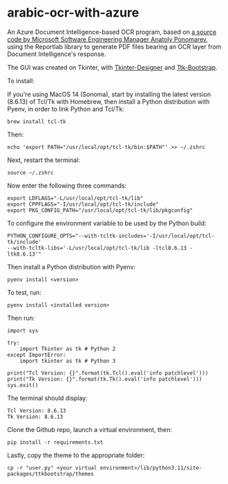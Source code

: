 # arabic-ocr-with-azure
An Azure Document Intelligence-based OCR program, based on [a source code by Microsoft Software Engineering Manager Anatoly Ponomarev](https://techcommunity.microsoft.com/t5/azure-ai-services-blog/generate-searchable-pdfs-with-azure-form-recognizer/ba-p/3652024), using the Reportlab library to generate PDF files bearing an OCR layer from Document Intelligence's response.

The GUI was created on Tkinter, with [Tkinter-Designer](https://github.com/ParthJadhav/Tkinter-Designer) and [Ttk-Bootstrap](https://ttkbootstrap.readthedocs.io/en/latest/).

To install:

If you're using MacOS 14 (Sonoma), start by installing the latest version (8.6.13) of Tcl/Tk with Homebrew, then install a Python distribution with Pyenv, in order to link Python and Tcl/Tk:

```brew install tcl-tk```

Then:

```echo 'export PATH="/usr/local/opt/tcl-tk/bin:$PATH"' >> ~/.zshrc```

Next, restart the terminal:

```source ~/.zshrc```

Now enter the following three commands:

```
export LDFLAGS="-L/usr/local/opt/tcl-tk/lib"
export CPPFLAGS="-I/usr/local/opt/tcl-tk/include"
export PKG_CONFIG_PATH="/usr/local/opt/tcl-tk/lib/pkgconfig"
```

To configure the environment variable to be used by the Python build:

```
PYTHON_CONFIGURE_OPTS="--with-tcltk-includes='-I/usr/local/opt/tcl-tk/include'
--with-tcltk-libs='-L/usr/local/opt/tcl-tk/lib -ltcl8.6.13 -ltk8.6.13'"
```

Then install a Python distribution with Pyenv:

```pyenv install <version>```

To test, run:

```pyenv install <installed version>```

Then run:

```
import sys

try:
    import Tkinter as tk # Python 2
except ImportError:
    import tkinter as tk # Python 3

print("Tcl Version: {}".format(tk.Tcl().eval('info patchlevel')))
print("Tk Version: {}".format(tk.Tk().eval('info patchlevel')))
sys.exit()
```

The terminal should display:

```
Tcl Version: 8.6.13
Tk Version: 8.6.13
```

Clone the Github repo, launch a virtual environment, then:

```pip install -r requirements.txt```

Lastly, copy the theme to the appropriate folder:

```cp -r "user.py" <your virtual environment>/lib/python3.11/site-packages/ttkbootstrap/themes```
